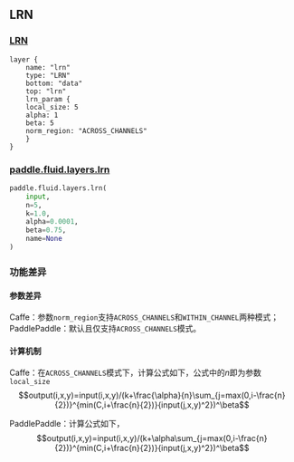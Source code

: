 ## LRN


### [LRN](http://caffe.berkeleyvision.org/tutorial/layers/lrn.html)
```
layer {
    name: "lrn"
    type: "LRN"
    bottom: "data"
    top: "lrn"	
    lrn_param {
	local_size: 5
	alpha: 1
	beta: 5
	norm_region: "ACROSS_CHANNELS"
    }
}
```


### [paddle.fluid.layers.lrn](http://paddlepaddle.org/documentation/docs/zh/1.4/api_cn/layers_cn.html#permalink-101-lrn)
```python
paddle.fluid.layers.lrn(
    input, 
    n=5, 
    k=1.0, 
    alpha=0.0001, 
    beta=0.75, 
    name=None
)
```  

### 功能差异
#### 参数差异
Caffe：参数`norm_region`支持`ACROSS_CHANNELS`和`WITHIN_CHANNEL`两种模式；  
PaddlePaddle：默认且仅支持`ACROSS_CHANNELS`模式。

#### 计算机制
Caffe：在`ACROSS_CHANNELS`模式下，计算公式如下，公式中的$n$即为参数`local_size`
$$output(i,x,y)=input(i,x,y)/(k+\frac{\alpha}{n}\sum_{j=max(0,i-\frac{n}{2})}^{min(C,i+\frac{n}{2})}{input(j,x,y)^2})^\beta$$ 

PaddlePaddle：计算公式如下，
$$output(i,x,y)=input(i,x,y)/(k+\alpha\sum_{j=max(0,i-\frac{n}{2})}^{min(C,i+\frac{n}{2})}{input(j,x,y)^2})^\beta$$  

